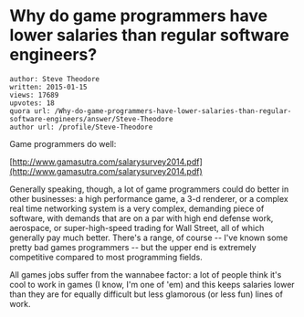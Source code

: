 # Why do game programmers have lower salaries than regular software engineers?

	author: Steve Theodore
	written: 2015-01-15
	views: 17689
	upvotes: 18
	quora url: /Why-do-game-programmers-have-lower-salaries-than-regular-software-engineers/answer/Steve-Theodore
	author url: /profile/Steve-Theodore


Game programmers do well:

[http://www.gamasutra.com/salarysurvey2014.pdf](http://www.gamasutra.com/salarysurvey2014.pdf)

Generally speaking, though, a lot of game programmers could do better in other businesses: a high performance game, a 3-d renderer, or a complex real time networking system is a very complex, demanding piece of software, with demands that are on a par with high end defense work, aerospace, or super-high-speed trading for Wall Street, all of which generally pay much better. There's a range, of course -- I've known some pretty bad games programmers -- but the upper end is extremely competitive compared to most programming fields.

All games jobs suffer from the wannabee factor: a lot of people think it's cool to work in games (I know, I'm one of 'em) and this keeps salaries lower than they are for equally difficult but less glamorous (or less fun) lines of work.


